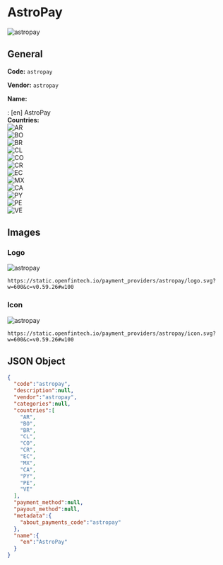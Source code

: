 
# AstroPay 
![astropay](https://static.openfintech.io/payment_providers/astropay/logo.svg?w=600&c=v0.59.26#w100)  

## General 
 
**Code:** `astropay`  
 
**Vendor:** `astropay`  
 
**Name:**  
 
:	[en] AstroPay  
**Countries:**  
![AR](https://cdnjs.cloudflare.com/ajax/libs/flag-icon-css/3.3.0/flags/4x3/AR.svg#w24)  
![BO](https://cdnjs.cloudflare.com/ajax/libs/flag-icon-css/3.3.0/flags/4x3/BO.svg#w24)  
![BR](https://cdnjs.cloudflare.com/ajax/libs/flag-icon-css/3.3.0/flags/4x3/BR.svg#w24)  
![CL](https://cdnjs.cloudflare.com/ajax/libs/flag-icon-css/3.3.0/flags/4x3/CL.svg#w24)  
![CO](https://cdnjs.cloudflare.com/ajax/libs/flag-icon-css/3.3.0/flags/4x3/CO.svg#w24)  
![CR](https://cdnjs.cloudflare.com/ajax/libs/flag-icon-css/3.3.0/flags/4x3/CR.svg#w24)  
![EC](https://cdnjs.cloudflare.com/ajax/libs/flag-icon-css/3.3.0/flags/4x3/EC.svg#w24)  
![MX](https://cdnjs.cloudflare.com/ajax/libs/flag-icon-css/3.3.0/flags/4x3/MX.svg#w24)  
![CA](https://cdnjs.cloudflare.com/ajax/libs/flag-icon-css/3.3.0/flags/4x3/CA.svg#w24)  
![PY](https://cdnjs.cloudflare.com/ajax/libs/flag-icon-css/3.3.0/flags/4x3/PY.svg#w24)  
![PE](https://cdnjs.cloudflare.com/ajax/libs/flag-icon-css/3.3.0/flags/4x3/PE.svg#w24)  
![VE](https://cdnjs.cloudflare.com/ajax/libs/flag-icon-css/3.3.0/flags/4x3/VE.svg#w24)  
 

## Images 

### Logo 
 
![astropay](https://static.openfintech.io/payment_providers/astropay/logo.svg?w=600&c=v0.59.26#w100)  

```
https://static.openfintech.io/payment_providers/astropay/logo.svg?w=600&c=v0.59.26#w100
```  

### Icon 
 
![astropay](https://static.openfintech.io/payment_providers/astropay/icon.svg?w=600&c=v0.59.26#w100)  

```
https://static.openfintech.io/payment_providers/astropay/icon.svg?w=600&c=v0.59.26#w100
```  

## JSON Object 

```json
{
  "code":"astropay",
  "description":null,
  "vendor":"astropay",
  "categories":null,
  "countries":[
    "AR",
    "BO",
    "BR",
    "CL",
    "CO",
    "CR",
    "EC",
    "MX",
    "CA",
    "PY",
    "PE",
    "VE"
  ],
  "payment_method":null,
  "payout_method":null,
  "metadata":{
    "about_payments_code":"astropay"
  },
  "name":{
    "en":"AstroPay"
  }
}
```  
